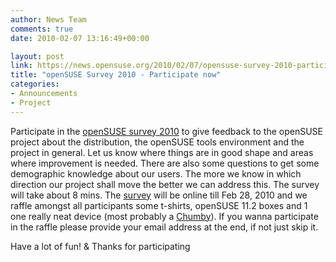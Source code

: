 ```yaml
---
author: News Team
comments: true
date: 2010-02-07 13:16:49+00:00

layout: post
link: https://news.opensuse.org/2010/02/07/opensuse-survey-2010-participate-now/
title: "openSUSE Survey 2010 - Participate now"
categories:
- Announcements
- Project
---
```

Participate in the [openSUSE survey 2010](http://www.surveymonkey.com/s/6MJYV7T) to give feedback to the openSUSE project about the distribution, the openSUSE tools environment and the project in general. Let us know where things are in good shape and areas where improvement is needed. There are also some questions to get some demographic knowledge about our users. The more we know in which direction our project shall move the better we can address this. The survey will take about 8 mins.
The [survey](http://www.surveymonkey.com/s/6MJYV7T) will be online till Feb 28, 2010 and we raffle amongst all participants some t-shirts, openSUSE 11.2 boxes and 1 one really neat device (most probably a [Chumby](http://www.chumby.com)). If you wanna participate in the raffle please provide your email address at the end, if not just skip it.

Have a lot of fun! & Thanks for participating		
